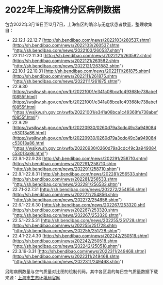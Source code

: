 # 2022年上海疫情分区病例数据


包含2022年3月19日至12月7日，上海各区的确诊与无症状患者数量，整理收集自：

* 22.12.1-22.12.7 [http://sh.bendibao.com/news/2022103/260537.shtm](http://sh.bendibao.com/news/2022103/260537.shtm "http://sh.bendibao.com/news/2022103/260537.shtm")
* 22.11.1-22.11.30 [http://sh.bendibao.com/news/2022121/263582.shtm](http://sh.bendibao.com/news/2022121/263582.shtm "http://sh.bendibao.com/news/2022121/263582.shtm")
* 22.10.1-22.10.31 [http://sh.bendibao.com/news/2022111/261875.shtm](http://sh.bendibao.com/news/2022111/261875.shtm "http://sh.bendibao.com/news/2022111/261875.shtm")
* 22.9.30 [https://wsjkw.sh.gov.cn/xwfb/20221001/e341a08bca1c49368fe738abeff0855f.html](https://wsjkw.sh.gov.cn/xwfb/20221001/e341a08bca1c49368fe738abeff0855f.html "https://wsjkw.sh.gov.cn/xwfb/20221001/e341a08bca1c49368fe738abeff0855f.html")
* 22.9.29 [https://wsjkw.sh.gov.cn/xwfb/20220930/0260d79a3cdc49c3a949084c53013a86.html](https://wsjkw.sh.gov.cn/xwfb/20220930/0260d79a3cdc49c3a949084c53013a86.html "https://wsjkw.sh.gov.cn/xwfb/20220930/0260d79a3cdc49c3a949084c53013a86.html")
* 22.9.1-22.9.28 [http://sh.bendibao.com/news/202291/258710.shtm](http://sh.bendibao.com/news/202291/258710.shtm "http://sh.bendibao.com/news/202291/258710.shtm")
* 22.8.1-22.8.31 [http://sh.bendibao.com/news/202281/256533.shtm](http://sh.bendibao.com/news/202281/256533.shtm "http://sh.bendibao.com/news/202281/256533.shtm")
* 22.7.1-22.7.31 [http://sh.bendibao.com/news/202272/254856.shtm](http://sh.bendibao.com/news/202272/254856.shtm "http://sh.bendibao.com/news/202272/254856.shtm")
* 22.6.1-22.6.30 [http://sh.bendibao.com/news/202267/253320.sht](http://sh.bendibao.com/news/202267/253320.shtm "http://sh.bendibao.com/news/202267/253320.shtm")
* 22.5.1-22.5.31 [http://sh.bendibao.com/news/202255/251728.shtm](http://sh.bendibao.com/news/202255/251728.shtm "http://sh.bendibao.com/news/202255/251728.shtm")
* 22.4.1-22.4.30 [http://sh.bendibao.com/news/202242/250518.shtm](http://sh.bendibao.com/news/202242/250518.shtm "http://sh.bendibao.com/news/202242/250518.shtm")
* 22.3.19-3.31 [http://sh.bendibao.com/news/2022311/249468.shtm](http://sh.bendibao.com/news/2022311/249468.shtm "http://sh.bendibao.com/news/2022311/249468.shtm")


另附病例数量与空气质量对比图的绘制代码，其中各区县的每日空气质量数据下载来源：[上海市生态环境局官网](https://sthj.sh.gov.cn/)

